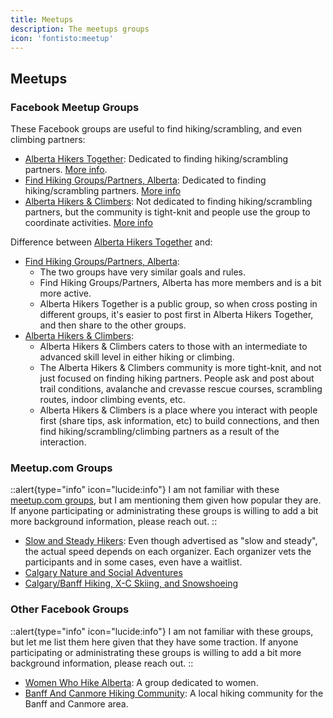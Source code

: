 ```yaml
---
title: Meetups
description: The meetups groups
icon: 'fontisto:meetup'
---
```


## Meetups

### Facebook Meetup Groups

These Facebook groups are useful to find hiking/scrambling, and even climbing partners:

- [Alberta Hikers Together](https://www.facebook.com/groups/406674690939732): Dedicated to finding hiking/scrambling partners. [More info](/hiking-groups/group-info/alberta-hikers-together).
- [Find Hiking Groups/Partners, Alberta](https://www.facebook.com/groups/1835212146753367): Dedicated to finding hiking/scrambling partners. [More info](/hiking-groups/group-info/find-hiking-groups-partners-alberta)
- [Alberta Hikers & Climbers](https://www.facebook.com/groups/1409264842848628): Not dedicated to finding hiking/scrambling partners, but the community is tight-knit and people use the group to coordinate activities. [More info](/hiking-groups/group-info/alberta-hikers-and-climbers)


Difference between [Alberta Hikers Together](https://www.facebook.com/groups/406674690939732) and:
- [Find Hiking Groups/Partners, Alberta](https://www.facebook.com/groups/1835212146753367): 
  - The two groups have very similar goals and rules. 
  - Find Hiking Groups/Partners, Alberta has more members and is a bit more active.
  - Alberta Hikers Together is a public group, so when cross posting in different groups, it's easier to post first in Alberta Hikers Together, and then share to the other groups.
- [Alberta Hikers & Climbers](https://www.facebook.com/groups/1409264842848628): 
  - Alberta Hikers & Climbers caters to those with an intermediate to advanced skill level in either hiking or climbing.
  - The Alberta Hikers & Climbers community is more tight-knit, and not just focused on finding hiking partners. People ask and post about trail conditions, avalanche and crevasse rescue courses, 
    scrambling routes, indoor climbing events, etc.
  - Alberta Hikers & Climbers is a place where you interact with people first (share tips, ask information, etc) to build connections, and then find hiking/scrambling/climbing partners as a result of the interaction.
  
  
### Meetup.com Groups

::alert{type="info" icon="lucide:info"}
  I am not familiar with these [meetup.com groups](https://www.meetup.com/), but I am mentioning them given how popular they are. 
  If anyone participating or administrating these groups is willing to add a bit more background information, please reach out.
::


- [Slow and Steady Hikers](https://www.meetup.com/slow-and-steady-hikers/): Even though advertised as "slow and steady", the actual speed depends on each organizer. Each organizer vets the participants and
  in some cases, even have a waitlist.
- [Calgary Nature and Social Adventures](https://www.meetup.com/calgary-nature-and-social-adventures/)
- [Calgary/Banff Hiking, X-C Skiing, and Snowshoeing](https://www.meetup.com/calgarybanffhikingmeetup/)

### Other Facebook Groups

::alert{type="info" icon="lucide:info"}
  I am not familiar with these groups, but let me list them here given that they have some traction. 
  If anyone participating or administrating these groups is willing to add a bit more background information, please reach out.
::

- [Women Who Hike Alberta](https://www.facebook.com/groups/1014690558664444): A group dedicated to women.
- [Banff And Canmore Hiking Community](https://www.facebook.com/groups/992840258554589): A local hiking community for the Banff and Canmore area.